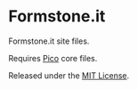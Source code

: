 Formstone.it
============

Formstone.it site files.

Requires [Pico](https://github.com/gilbitron/Pico) core files.

Released under the [MIT License](http://opensource.org/licenses/MIT).